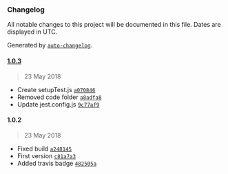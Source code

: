 ### Changelog
All notable changes to this project will be documented in this file. Dates are displayed in UTC.

Generated by [`auto-changelog`](https://github.com/CookPete/auto-changelog).

#### [1.0.3](https://github.com/ematipico/react-multi-labels/compare/1.0.2...1.0.3)
> 23 May 2018
- Create setupTest.js [`a070846`](https://github.com/ematipico/react-multi-labels/commit/a070846fb42fe432b84cda89a31b4aaa09b81899)
- Removed code folder [`a8adfa8`](https://github.com/ematipico/react-multi-labels/commit/a8adfa80ad8b079adee6c1a6d21d49eddb2bdfc6)
- Update jest.config.js [`9c77af9`](https://github.com/ematipico/react-multi-labels/commit/9c77af9ed7da899d1e6590f5a862a853a99ef80b)

#### 1.0.2
> 23 May 2018
- Fixed build [`a248145`](https://github.com/ematipico/react-multi-labels/commit/a248145b939cf5f53ee5b2cd147f0bb605b5f6c4)
- First version [`c81a7a3`](https://github.com/ematipico/react-multi-labels/commit/c81a7a34147a1008e9867f9ffd567045b823bdb8)
- Added travis badge [`482505a`](https://github.com/ematipico/react-multi-labels/commit/482505af6a3ea512e6281efe7b6c3269e5011032)

